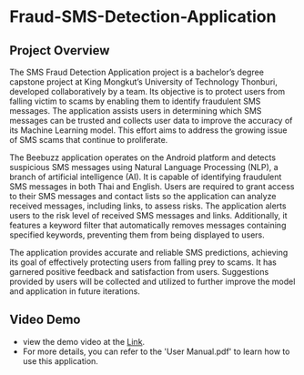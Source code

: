 # Fraud-SMS-Detection-Application
## Project Overview
The SMS Fraud Detection Application project is a bachelor’s degree capstone project at King Mongkut’s University of Technology Thonburi, developed collaboratively by a team. Its objective is to protect users from falling victim to scams by enabling them to identify fraudulent SMS messages. The application assists users in determining which SMS messages can be trusted and collects user data to improve the accuracy of its Machine Learning model. This effort aims to address the growing issue of SMS scams that continue to proliferate.

The Beebuzz application operates on the Android platform and detects suspicious SMS messages using Natural Language Processing (NLP), a branch of artificial intelligence (AI). It is capable of identifying fraudulent SMS messages in both Thai and English. Users are required to grant access to their SMS messages and contact lists so the application can analyze received messages, including links, to assess risks. The application alerts users to the risk level of received SMS messages and links. Additionally, it features a keyword filter that automatically removes messages containing specified keywords, preventing them from being displayed to users.

The application provides accurate and reliable SMS predictions, achieving its goal of effectively protecting users from falling prey to scams. It has garnered positive feedback and satisfaction from users. Suggestions provided by users will be collected and utilized to further improve the model and application in future iterations.

## Video Demo
- view the demo video at the [Link](https://www.youtube.com/watch?v=zcwWFsPM-PM).
- For more details, you can refer to the 'User Manual.pdf' to learn how to use this application.
